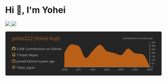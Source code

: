 <h1 align="left">Hi 👋, I'm Yohei</h1>

<a href="https://twitter.com/your_handle">
    <img src="https://img.shields.io/badge/X-000000?style=for-the-badge&logo=x&logoColor=white" height="20" />
</a>
<a href="https://zenn.dev/yohei222">
    <img src="https://badgen.org/img/zenn/yohei222/articles?style=flat&logo=x&logoColor=white" height="20" />
</a>



[![](https://raw.githubusercontent.com/yohei222/yohei222/master/profile-summary-card-output/darcula/0-profile-details.svg)](https://github.com/vn7n24fzkq/github-profile-summary-cards)
